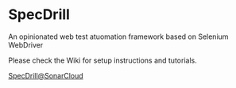# SpecDrill
An opinionated web test atuomation framework based on Selenium WebDriver

Please check the Wiki for setup instructions and tutorials.

[SpecDrill@SonarCloud](https://sonarcloud.io/dashboard?id=CosminSontu%3ASpecDrill)
